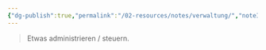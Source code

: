 ```yaml
---
{"dg-publish":true,"permalink":"/02-resources/notes/verwaltung/","noteIcon":"","updated":"2025-07-12T13:31:41.000+02:00"}
---
```


>Etwas administrieren / steuern.